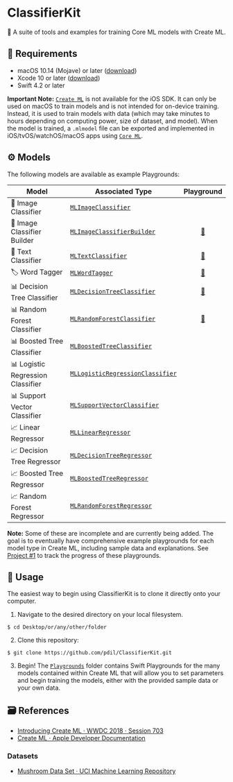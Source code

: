 # ClassifierKit
🤖 A suite of tools and examples for training Core ML models with Create ML.

## 📄 Requirements
* macOS 10.14 (Mojave) or later ([download](https://developer.apple.com/download/))
* Xcode 10 or later ([download](https://developer.apple.com/download/))
* Swift 4.2 or later

**Important Note:** [`Create ML`](https://developer.apple.com/documentation/create_ml) is not available for the iOS SDK. It can only be used on macOS to train models and is not intended for on-device training. Instead, it is used to train models with data (which may take minutes to hours depending on computing power, size of dataset, and model). When the model is trained, a `.mlmodel` file can be exported and implemented in iOS/tvOS/watchOS/macOS apps using [`Core ML`](https://developer.apple.com/documentation/coreml).

## ⚙️ Models
The following models are available as example Playgrounds:

| Model | Associated Type | Playground |
| --- | --- | :---:|
| 🌅 Image Classifier | [`MLImageClassifier`](https://developer.apple.com/documentation/create_ml/mlimageclassifier) |  |
| 🌅 Image Classifier Builder | [`MLImageClassifierBuilder`](https://developer.apple.com/documentation/create_ml/mlimageclassifierbuilder) | [🔗](https://github.com/pdil/ClassifierKit/tree/master/Playgrounds/ImageClassifierBuilder.playground) |
| 📄 Text Classifier | [`MLTextClassifier`](https://developer.apple.com/documentation/create_ml/mltextclassifier) | [🔗](https://github.com/pdil/ClassifierKit/tree/master/Playgrounds/TextClassifier.playground) |
| 🏷️ Word Tagger | [`MLWordTagger`](https://developer.apple.com/documentation/create_ml/mlwordtagger) | [🔗](https://github.com/pdil/ClassifierKit/tree/master/Playgrounds/WordTagger.playground) |
| 📊 Decision Tree Classifier | [`MLDecisionTreeClassifier`](https://developer.apple.com/documentation/create_ml/mldecisiontreeclassifier) | [🔗](https://github.com/pdil/ClassifierKit/tree/master/Playgrounds/DecisionTreeClassifier.playground) |
| 📊 Random Forest Classifier | [`MLRandomForestClassifier`](https://developer.apple.com/documentation/create_ml/mlrandomforestclassifier) | [🔗](https://github.com/pdil/ClassifierKit/tree/master/Playgrounds/RandomForestClassifier.playground) |
| 📊 Boosted Tree Classifier | [`MLBoostedTreeClassifier`](https://developer.apple.com/documentation/create_ml/mlboostedtreeclassifier) |  |
| 📊 Logistic Regression Classifier | [`MLLogisticRegressionClassifier`](https://developer.apple.com/documentation/create_ml/mllogisticregressionclassifier) |  |
| 📊 Support Vector Classifier | [`MLSupportVectorClassifier`](https://developer.apple.com/documentation/create_ml/mlsupportvectorclassifier) |  |
| 📈 Linear Regressor | [`MLLinearRegressor`](https://developer.apple.com/documentation/create_ml/mllinearregressor) |  |
| 📈 Decision Tree Regressor | [`MLDecisionTreeRegressor`](https://developer.apple.com/documentation/create_ml/mldecisiontreeregressor) |  |
| 📈 Boosted Tree Regressor | [`MLBoostedTreeRegressor`](https://developer.apple.com/documentation/create_ml/mlboostedtreeregressor) |  |
| 📈 Random Forest Regressor | [`MLRandomForestRegressor`](https://developer.apple.com/documentation/create_ml/mlrandomforestregressor) |  |

**Note:** Some of these are incomplete and are currently being added. The goal is to eventually have comprehensive example playgrounds for each model type in Create ML, including sample data and explanations. See [Project #1](https://github.com/pdil/ClassifierKit/projects/1) to track the progress of these playgrounds.

## 📝 Usage

The easiest way to begin using ClassifierKit is to clone it directly onto your computer.

1. Navigate to the desired directory on your local filesystem.
```
$ cd Desktop/or/any/other/folder
```
2. Clone this repository:
```
$ git clone https://github.com/pdil/ClassifierKit.git
``` 
3. Begin! The [`Playgrounds`](https://github.com/pdil/ClassifierKit/tree/master/Playgrounds) folder contains Swift Playgrounds for the many models contained within Create ML that will allow you to set parameters and begin training the models, either with the provided sample data or your own data.

## 🗃️ References
* [Introducing Create ML · WWDC 2018 · Session 703](https://developer.apple.com/videos/play/wwdc2018/703/)
* [Create ML · Apple Developer Documentation](https://developer.apple.com/documentation/create_ml)

### Datasets
* [Mushroom Data Set · UCI Machine Learning Repository](https://archive.ics.uci.edu/ml/datasets/Mushroom)

